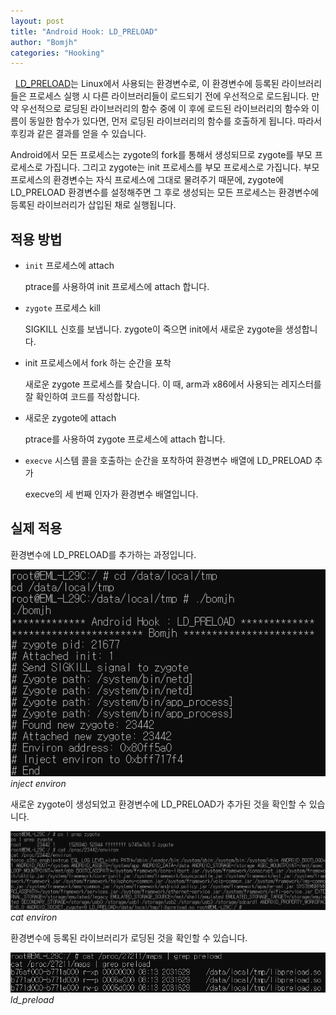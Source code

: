 ```yaml
---
layout: post
title: "Android Hook: LD_PRELOAD"
author: "Bomjh"
categories: "Hooking"
---
```


&nbsp;
[LD_PRELOAD](http://man7.org/linux/man-pages/man8/ld.so.8.html)는 Linux에서 사용되는 환경변수로, 이 환경변수에 등록된 라이브러리들은 프로세스 실행 시 다른 라이브러리들이 로드되기 전에 우선적으로 로드됩니다. 만약 우선적으로 로딩된 라이브러리의 함수 중에 이 후에 로드된 라이브러리의 함수와 이름이 동일한 함수가 있다면, 먼저 로딩된 라이브러리의 함수를 호출하게 됩니다. 따라서 후킹과 같은 결과를 얻을 수 있습니다.

Android에서 모든 프로세스는 zygote의 fork를 통해서 생성되므로 zygote를 부모 프로세스로 가집니다. 그리고 zygote는 init 프로세스를 부모 프로세스로 가집니다. 부모 프로세스의 환경변수는 자식 프로세스에 그대로 물려주기 때문에, zygote에 LD_PRELOAD 환경변수를 설정해주면 그 후로 생성되는 모든 프로세스는 환경변수에 등록된 라이브러리가 삽입된 채로 실행됩니다.

## 적용 방법

* `init` 프로세스에 attach

    ptrace를 사용하여 init 프로세스에 attach 합니다.

* `zygote` 프로세스 kill

    SIGKILL 신호를 보냅니다. zygote이 죽으면 init에서 새로운 zygote을 생성합니다.

* init 프로세스에서 fork 하는 순간을 포착

    새로운 zygote 프로세스를 찾습니다. 이 때, arm과 x86에서 사용되는 레지스터를 잘 확인하여 코드를 작성합니다.

* 새로운 zygote에 attach

    ptrace를 사용하여 zygote 프로세스에 attach 합니다.

* `execve` 시스템 콜을 호출하는 순간을 포착하여 환경변수 배열에 LD_PRELOAD 추가

    execve의 세 번째 인자가 환경변수 배열입니다.

## 실제 적용

환경변수에 LD_PRELOAD를 추가하는 과정입니다.

![ldpreload1](https://raw.githubusercontent.com/bomjh/bomjh.github.io/master/assets/ldpreload1.png)
_inject environ_

새로운 zygote이 생성되었고 환경변수에 LD_PRELOAD가 추가된 것을 확인할 수 있습니다.

![ldpreload2](https://raw.githubusercontent.com/bomjh/bomjh.github.io/master/assets/ldpreload2.png)
_cat environ_

환경변수에 등록된 라이브러리가 로딩된 것을 확인할 수 있습니다.

![ldpreload3](https://raw.githubusercontent.com/bomjh/bomjh.github.io/master/assets/ldpreload3.png)
_ld_preload_
